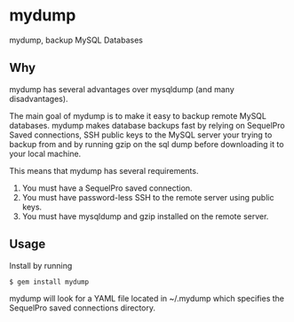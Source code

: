 mydump
======

mydump, backup MySQL Databases

Why
---

mydump has several advantages over mysqldump (and many disadvantages).

The main goal of mydump is to make it easy to backup remote MySQL databases. mydump makes database backups fast by relying on SequelPro Saved connections, SSH public keys to the MySQL server your trying to backup from and by running gzip on the sql dump before downloading it to your local machine.

This means that mydump has several requirements.

1. You must have a SequelPro saved connection.
2. You must have password-less SSH to the remote server using public keys. 
3. You must have mysqldump and gzip installed on the remote server.

Usage
-----

Install by running

    $ gem install mydump

mydump will look for a YAML file located in ~/.mydump which specifies the SequelPro saved connections directory.

